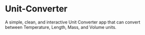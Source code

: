# Unit-Converter
A simple, clean, and interactive Unit Converter app that can convert between Temperature, Length, Mass, and Volume  units.

